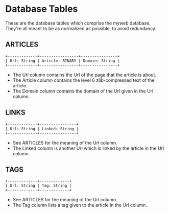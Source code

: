 # Database Tables

These are the database tables which comprise the myweb database. They're all 
meant to be as normalized as possible, to avoid redundancy.

## ARTICLES

    +-------------+-----------------+----------------+
    | Url: String | Article: BINARY | Domain: String |
    +-------------+-----------------+----------------+

 - The Url column contains the Url of the page that the article is about.
 - The Article column contains the level 6 zlib-compressed text of the article.
 - The Domain column contains the domain of the Url given in the Url column.

## LINKS

    +-------------+----------------+
    | Url: String | Linked: String |
    +-------------+----------------+

 - See ARTICLES for the meaning of the Url column.
 - The Linked column is another Url which is linked by the article in the Url column.

## TAGS

    +-------------+-------------+
    | Url: String | Tag: String |
    +-------------+-------------+

 - See ARTICLES for the meaning of the Url column.
 - The Tag column lists a tag given to the article in the Url column.
